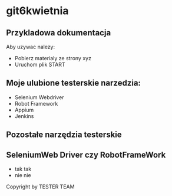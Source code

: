 # git6kwietnia

## Przykladowa dokumentacja

Aby uzywac nalezy:
* Pobierz  materialy ze strony xyz
* Uruchom plik START

## Moje ulubione testerskie narzedzia:
- Selenium Webdriver
- Robot Framework
- Appium
- Jenkins

## Pozostałe narzędzia testerskie


## SeleniumWeb Driver czy RobotFrameWork
* tak tak
* nie nie



Copyright by TESTER TEAM
